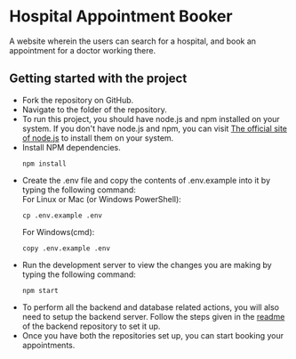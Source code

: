 # Hospital Appointment Booker

A website wherein the users can search for a hospital, and book an appointment for a doctor working there. 

## Getting started with the project

- Fork the repository on GitHub.
- Navigate to the folder of the repository.
- To run this project, you should have node.js and npm installed on your system.
  If you don't have node.js and npm, you can visit [The official site of node.js](https://nodejs.org/en/)
  to install them on your system.
- Install NPM dependencies.
  ```
  npm install
  ```
- Create the .env file and copy the contents of .env.example into it by typing the following command:  
  For Linux or Mac (or Windows PowerShell):
  ```
  cp .env.example .env
  ```
  For Windows(cmd):
  ```
  copy .env.example .env
  ```
- Run the development server to view the changes you are making by typing the following
  command:
  ```
  npm start
  ```
 - To perform all the backend and database related actions, you will also need to setup the backend server. Follow the steps given in the [readme](https://github.com/ac030540/hospital-appointment-booking-backend/blob/master/README.md) of the backend repository to set it up.
- Once you have both the repositories set up, you can start booking your appointments.
